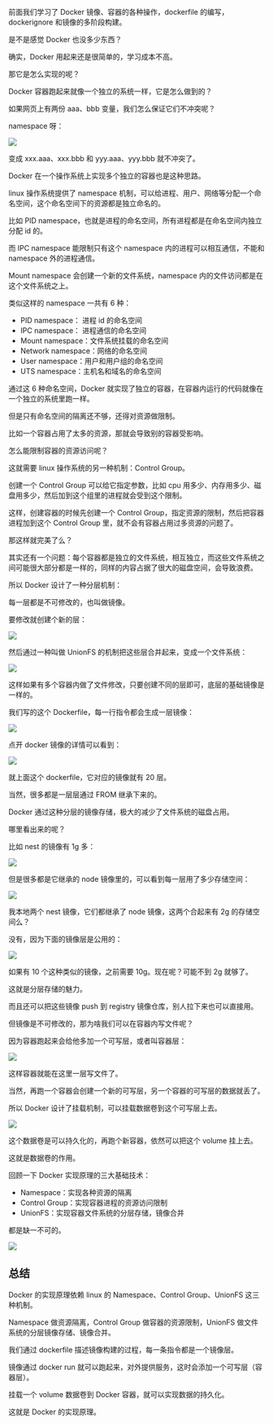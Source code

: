 ﻿前面我们学习了 Docker 镜像、容器的各种操作，dockerfile 的编写，dockerignore 和镜像的多阶段构建。

是不是感觉 Docker 也没多少东西？

确实，Docker 用起来还是很简单的，学习成本不高。

那它是怎么实现的呢？

Docker 容器跑起来就像一个独立的系统一样，它是怎么做到的？

如果网页上有两份 aaa、bbb 变量，我们怎么保证它们不冲突呢？

namespace 呀：

![](./image/第33章-1.png)

变成 xxx.aaa、xxx.bbb 和 yyy.aaa、yyy.bbb 就不冲突了。

Docker 在一个操作系统上实现多个独立的容器也是这种思路。

linux 操作系统提供了 namespace 机制，可以给进程、用户、网络等分配一个命名空间，这个命名空间下的资源都是独立命名的。

比如 PID namespace，也就是进程的命名空间，所有进程都是在命名空间内独立分配 id 的。

而 IPC namespace 能限制只有这个 namespace 内的进程可以相互通信，不能和 namespace 外的进程通信。

Mount namespace 会创建一个新的文件系统，namespace 内的文件访问都是在这个文件系统之上。

类似这样的 namespace 一共有 6 种：

*   PID namespace： 进程 id 的命名空间
*   IPC namespace： 进程通信的命名空间
*   Mount namespace：文件系统挂载的命名空间
*   Network namespace：网络的命名空间
*   User namespace：用户和用户组的命名空间
*   UTS namespace：主机名和域名的命名空间

通过这 6 种命名空间，Docker 就实现了独立的容器，在容器内运行的代码就像在一个独立的系统里跑一样。

但是只有命名空间的隔离还不够，还得对资源做限制。

比如一个容器占用了太多的资源，那就会导致别的容器受影响。

怎么能限制容器的资源访问呢？

这就需要 linux 操作系统的另一种机制：Control Group。

创建一个 Control Group 可以给它指定参数，比如 cpu 用多少、内存用多少、磁盘用多少，然后加到这个组里的进程就会受到这个限制。

这样，创建容器的时候先创建一个 Control Group，指定资源的限制，然后把容器进程加到这个 Control Group 里，就不会有容器占用过多资源的问题了。

那这样就完美了么？

其实还有一个问题：每个容器都是独立的文件系统，相互独立，而这些文件系统之间可能很大部分都是一样的，同样的内容占据了很大的磁盘空间，会导致浪费。

所以 Docker 设计了一种分层机制：

每一层都是不可修改的，也叫做镜像。

要修改就创建个新的层：

![](./image/第33章-2.png)

然后通过一种叫做 UnionFS 的机制把这些层合并起来，变成一个文件系统：

![](./image/第33章-3.png)

这样如果有多个容器内做了文件修改，只要创建不同的层即可，底层的基础镜像是一样的。

我们写的这个 Dockerfile，每一行指令都会生成一层镜像：

![](./image/第33章-4.png)

点开 docker 镜像的详情可以看到：

![](./image/第33章-5.png)

就上面这个 dockerfile，它对应的镜像就有 20 层。

当然，很多都是一层层通过 FROM 继承下来的。

Docker 通过这种分层的镜像存储，极大的减少了文件系统的磁盘占用。

哪里看出来的呢？

比如 nest 的镜像有 1g 多：

![](./image/第33章-6.png)

但是很多都是它继承的 node 镜像里的，可以看到每一层用了多少存储空间：

![](./image/第33章-7.png)

我本地两个 nest 镜像，它们都继承了 node 镜像，这两个合起来有 2g 的存储空间么？

没有，因为下面的镜像层是公用的：

![](./image/第33章-8.png)

如果有 10 个这种类似的镜像，之前需要 10g。现在呢？可能不到 2g 就够了。

这就是分层存储的魅力。

而且还可以把这些镜像 push 到 registry 镜像仓库，别人拉下来也可以直接用。

但镜像是不可修改的，那为啥我们可以在容器内写文件呢？

因为容器跑起来会给他多加一个可写层，或者叫容器层：

![](./image/第33章-9.png)

这样容器就能在这里一层写文件了。

当然，再跑一个容器会创建一个新的可写层，另一个容器的可写层的数据就丢了。

所以 Docker 设计了挂载机制，可以挂载数据卷到这个可写层上去。

![](./image/第33章-10.png)

这个数据卷是可以持久化的，再跑个新容器，依然可以把这个 volume 挂上去。

这就是数据卷的作用。

回顾一下 Docker 实现原理的三大基础技术：

*   Namespace：实现各种资源的隔离
*   Control Group：实现容器进程的资源访问限制
*   UnionFS：实现容器文件系统的分层存储，镜像合并

都是缺一不可的。

![](./image/第33章-11.png)

## 总结

Docker 的实现原理依赖 linux 的 Namespace、Control Group、UnionFS 这三种机制。

Namespace 做资源隔离，Control Group 做容器的资源限制，UnionFS 做文件系统的分层镜像存储、镜像合并。

我们通过 dockerfile 描述镜像构建的过程，每一条指令都是一个镜像层。

镜像通过 docker run 就可以跑起来，对外提供服务，这时会添加一个可写层（容器层）。

挂载一个 volume 数据卷到 Docker 容器，就可以实现数据的持久化。

这就是 Docker 的实现原理。
